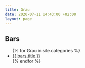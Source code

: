 ```yaml
---
title: Grau
date: 2020-07-11 14:43:00 +02:00
layout: page
---
```



## Bars
<ul>
{% for Grau in site.categories %}
<li><a href="{{ bars.url }}"> {{ bars.title }}</a> </li>
{% endfor %}
</ul>